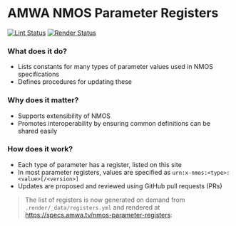 # AMWA NMOS Parameter Registers

[![Lint Status](https://github.com/AMWA-TV/nmos-parameter-registers/workflows/Lint/badge.svg)](https://github.com/AMWA-TV/nmos-parameter-registers/actions?query=workflow%3ALint)
[![Render Status](https://github.com/AMWA-TV/nmos-parameter-registers/workflows/Render/badge.svg)](https://github.com/AMWA-TV/nmos-parameter-registers/actions?query=workflow%3ARender)

<!-- INTRO-START -->

### What does it do?

- Lists constants for many types of parameter values used in NMOS specifications
- Defines procedures for updating these

### Why does it matter?

- Supports extensibility of NMOS 
- Promotes interoperability by ensuring common definitions can be shared easily

### How does it work?

- Each type of parameter has a register, listed on this site
- In most parameter registers, values are specified as `urn:x-nmos:<type>:<value>[/<version>]`
- Updates are proposed and reviewed using GitHub pull requests (PRs)

<!-- INTRO-END -->

> The list of registers is now generated on demand from `.render/_data/registers.yml` and rendered at <https://specs.amwa.tv/nmos-parameter-registers>:

